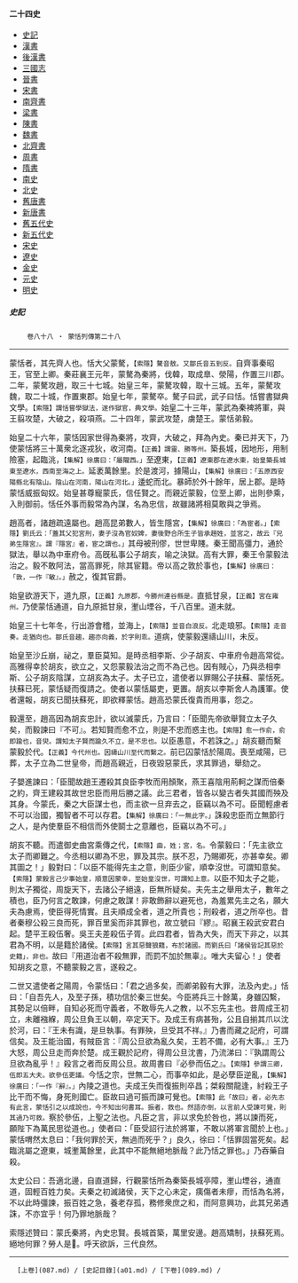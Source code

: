  



#### 二十四史

*   [史記](../a01/a01.md)
*   [漢書](../a02/a02.md)
*   [後漢書](../a03/a03.md)
*   [三國志](../a04/a04.md)
*   [晉書](../a05/a05.md)
*   [宋書](../a06/a06.md)
*   [南齊書](../a07/a07.md)
*   [梁書](../a08/a08.md)
*   [陳書](../a09/a09.md)
*   [魏書](../a10/a10.md)
*   [北齊書](../a11/a11.md)
*   [周書](../a12/a12.md)
*   [隋書](../a13/a13.md)
*   [南史](../a14/a14.md)
*   [北史](../a15/a15.md)
*   [舊唐書](../a16/a16.md)
*   [新唐書](../a17/a17.md)
*   [舊五代史](../a18/a18.md)
*   [新五代史](../a19/a19.md)
*   [宋史](../a20/a20.md)
*   [遼史](../a21/a21.md)
*   [金史](../a22/a22.md)
*   [元史](../a23/a23.md)
*   [明史](../a24/a24.md)


##### 史記
　　 `卷八十八 ‧ 蒙恬列傳第二十八`

* * *

蒙恬者，其先齊人也。恬大父蒙驁，`【索隱】驁音敖。又鄒氏音五到反。`自齊事秦昭王，官至上卿。秦莊襄王元年，蒙驁為秦將，伐韓，取成臯、滎陽，作置三川郡。二年，蒙驁攻趙，取三十七城。始皇三年，蒙驁攻韓，取十三城。五年，蒙驁攻魏，取二十城，作置東郡。始皇七年，蒙驁卒。驁子曰武，武子曰恬。恬嘗書獄典文學。`【索隱】謂恬嘗學獄法，遂作獄官，典文學。`始皇二十三年，蒙武為秦裨將軍，與王翦攻楚，大破之，殺項燕。二十四年，蒙武攻楚，虜楚王。蒙恬弟毅。

始皇二十六年，蒙恬因家世得為秦將，攻齊，大破之，拜為內史。秦已并天下，乃使蒙恬將三十萬衆北逐戎狄，收河南。`【正義】謂靈、勝等州。`築長城，因地形，用制險塞，起臨洮，`【集解】徐廣曰：「屬隴西。」`至遼東，`【正義】遼東郡在遼水東，始皇築長城東至遼水，西南至海之上。`延袤萬餘里。於是渡河，據陽山，`【集解】徐廣曰：「五原西安陽縣北有陰山。陰山在河南，陽山在河北。」`逶蛇而北。暴師於外十餘年，居上郡。是時蒙恬威振匈奴。始皇甚尊寵蒙氏，信任賢之。而親近蒙毅，位至上卿，出則參乘，入則御前。恬任外事而毅常為內謀，名為忠信，故雖諸將相莫敢與之爭焉。

趙高者，諸趙疏遠屬也。趙高昆弟數人，皆生隱宮，`【集解】徐廣曰：「為宦者。」【索隱】劉氏云：「蓋其父犯宮刑，妻子沒為官奴婢，妻後野合所生子皆承趙姓，並宮之，故云『兄弟生隱宮』。謂『隱宮』者，宦之謂也。」`其母被刑僇，世世卑賤。秦王聞高彊力，通於獄法，舉以為中車府令。高旣私事公子胡亥，喻之決獄。高有大罪，秦王令蒙毅法治之。毅不敢阿法，當高罪死，除其宦籍。帝以高之敦於事也，`【集解】徐廣曰：「敦，一作『敏』。」`赦之，復其官爵。

始皇欲游天下，道九原，`【正義】九原郡，今勝州連谷縣是。`直抵甘泉，`【正義】宮在雍州。`乃使蒙恬通道，自九原抵甘泉，壍山堙谷，千八百里。道未就。

始皇三十七年冬，行出游會稽，並海上，`【索隱】並音白浪反。`北走琅邪。`【索隱】走音奏。走猶向也。鄒氏音趨，趨亦向義，於字則乖。`道病，使蒙毅還禱山川，未反。

始皇至沙丘崩，祕之，羣臣莫知。是時丞相李斯、少子胡亥、中車府令趙高常從。高雅得幸於胡亥，欲立之，又怨蒙毅法治之而不為己也。因有賊心，乃與丞相李斯、公子胡亥陰謀，立胡亥為太子。太子已立，遣使者以罪賜公子扶蘇、蒙恬死。扶蘇已死，蒙恬疑而復請之。使者以蒙恬屬吏，更置。胡亥以李斯舍人為護軍。使者還報，胡亥已聞扶蘇死，即欲釋蒙恬。趙高恐蒙氏復貴而用事，怨之。

毅還至，趙高因為胡亥忠計，欲以滅蒙氏，乃言曰：「臣聞先帝欲舉賢立太子久矣，而毅諫曰『不可』。若知賢而愈不立，則是不忠而惑主也。`【索隱】愈一作俞，俞即踰也，音臾。謂知太子賢而踰久不立，是不忠也。`以臣愚意，不若誅之。」胡亥聽而繫蒙毅於代。`【正義】今代州也。因禱山川至代而繫之。`前已囚蒙恬於陽周。喪至咸陽，已葬，太子立為二世皇帝，而趙高親近，日夜毀惡蒙氏，求其罪過，舉劾之。

子嬰進諫曰：「臣聞故趙王遷殺其良臣李牧而用顏聚，燕王喜陰用荊軻之謀而倍秦之約，齊王建殺其故世忠臣而用后勝之議。此三君者，皆各以變古者失其國而殃及其身。今蒙氏，秦之大臣謀士也，而主欲一旦弃去之，臣竊以為不可。臣聞輕慮者不可以治國，獨智者不可以存君。`【集解】徐廣曰：「一無此字。」`誅殺忠臣而立無節行之人，是內使羣臣不相信而外使鬬士之意離也，臣竊以為不可。」

胡亥不聽。而遣御史曲宮乘傳之代，`【索隱】曲，姓；宮，名。`令蒙毅曰：「先主欲立太子而卿難之。今丞相以卿為不忠，罪及其宗。朕不忍，乃賜卿死，亦甚幸矣。卿其圖之！」毅對曰：「以臣不能得先主之意，則臣少宦，順幸沒世。可謂知意矣。`【索隱】蒙毅言己少事始皇，順意因蒙幸，至始皇沒世，可謂知上意。`以臣不知太子之能，則太子獨從，周旋天下，去諸公子絕遠，臣無所疑矣。夫先主之舉用太子，數年之積也，臣乃何言之敢諫，何慮之敢謀！非敢飾辭以避死也，為羞累先主之名，願大夫為慮焉，使臣得死情實。且夫順成全者，道之所貴也；刑殺者，道之所卒也。昔者秦穆公殺三良而死，罪百里奚而非其罪也，故立號曰『繆』。昭襄王殺武安君白起。楚平王殺伍奢。吳王夫差殺伍子胥。此四君者，皆為大失，而天下非之，以其君為不明，以是籍於諸侯。`【索隱】言其惡聲狼籍，布於諸國。而劉氏曰「諸侯皆記其惡於史籍」，非也。`故曰『用道治者不殺無罪，而罰不加於無辜』。唯大夫留心！」使者知胡亥之意，不聽蒙毅之言，遂殺之。

二世又遣使者之陽周，令蒙恬曰：「君之過多矣，而卿弟毅有大罪，法及內史。」恬曰：「自吾先人，及至子孫，積功信於秦三世矣。今臣將兵三十餘萬，身雖囚繫，其勢足以倍畔，自知必死而守義者，不敢辱先人之教，以不忘先主也。昔周成王初立，未離襁緥，周公旦負王以朝，卒定天下。及成王有病甚殆，公且自揃其爪以沈於河，曰：『王未有識，是旦執事。有罪殃，旦受其不祥。』乃書而藏之記府，可謂信矣。及王能治國，有賊臣言：『周公旦欲為亂久矣，王若不備，必有大事。』王乃大怒，周公旦走而奔於楚。成王觀於記府，得周公旦沈書，乃流涕曰：『孰謂周公旦欲為亂乎！』殺言之者而反周公旦。故周書曰『必參而伍之』。`【索隱】參謂三卿，伍即五大夫。欲參伍更議。`今恬之宗，世無二心，而事卒如此，是必孽臣逆亂，`【集解】徐廣曰：「一作『辭』。」`內陵之道也。夫成王失而復振則卒昌；桀殺關龍逢，紂殺王子比干而不悔，身死則國亡。臣故曰過可振而諫可覺也。`【索隱】此「故曰」者，必先志有此言，蒙恬引之以成說也，今不知出何書耳。振者，救也。然語亦倒，以言前人受諫可覺，則其過乃可救。`察於參伍，上聖之法也。凡臣之言，非以求免於咎也，將以諫而死，願陛下為萬民思從道也。」使者曰：「臣受詔行法於將軍，不敢以將軍言聞於上也。」蒙恬喟然太息曰：「我何罪於天，無過而死乎？」良久，徐曰：「恬罪固當死矣。起臨洮屬之遼東，城壍萬餘里，此其中不能無絕地脈哉？此乃恬之罪也。」乃吞藥自殺。

太史公曰：吾適北邊，自直道歸，行觀蒙恬所為秦築長城亭障，壍山堙谷，通直道，固輕百姓力矣。夫秦之初滅諸侯，天下之心未定，痍傷者未瘳，而恬為名將，不以此時彊諫，振百姓之急，養老存孤，務修衆庶之和，而阿意興功，此其兄弟遇誅，不亦宜乎！何乃罪地脈哉？

索隱述贊曰：蒙氏秦將，內史忠賢。長城首築，萬里安邊。趙高矯制，扶蘇死焉。絕地何罪？勞人是𠎝。呼天欲訴，三代良然。

* * *

      [上卷](087.md) / [史記目錄](a01.md) / [下卷](089.md) / 

    